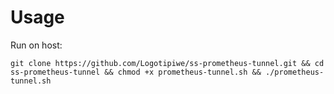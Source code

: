 # Usage
Run on host:
```shell
git clone https://github.com/Logotipiwe/ss-prometheus-tunnel.git && cd ss-prometheus-tunnel && chmod +x prometheus-tunnel.sh && ./prometheus-tunnel.sh
```